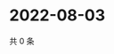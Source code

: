 # 2022-08-03

共 0 条

<!-- BEGIN WEIBO -->
<!-- 最后更新时间 Wed Aug 03 2022 21:38:39 GMT+0800 (China Standard Time) -->

<!-- END WEIBO -->
